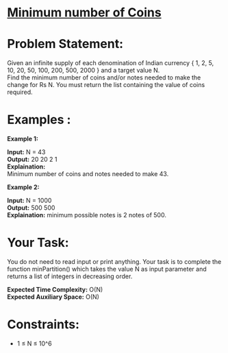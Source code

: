 # [Minimum number of Coins](https://github.com/surya8980/Greedy_Problems/blob/main/MinimumNumberOfCoins/Solution.java)
# Problem Statement:
Given an infinite supply of each denomination of Indian currency { 1, 2, 5, 10, 20, 50, 100, 200, 500, 2000 } and a target value N.  
Find the minimum number of coins and/or notes needed to make the change for Rs N. You must return the list containing the value of coins required. 

# Examples :

**Example 1:**   

**Input:** N = 43      
**Output:** 20 20 2 1    
**Explaination:**         
Minimum number of coins and notes needed to make 43. 

**Example 2:**

**Input:** N = 1000       
**Output:** 500 500       
**Explaination:** minimum possible notes is 2 notes of 500.     

# Your Task:
You do not need to read input or print anything. Your task is to complete the function minPartition() which takes the value N as input parameter and returns a list of integers in decreasing order.


**Expected Time Complexity:** O(N)     
**Expected Auxiliary Space:** O(N)


# Constraints:
- 1 ≤ N ≤ 10^6

